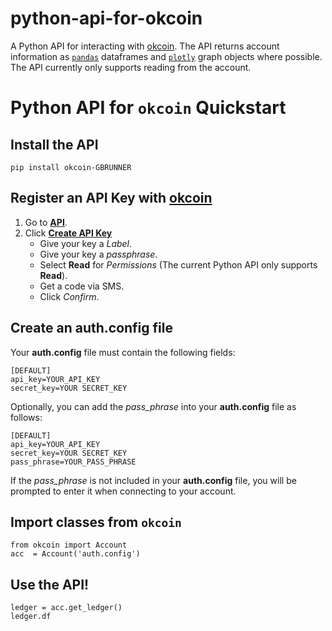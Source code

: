 # python-api-for-okcoin
A Python API for interacting with [okcoin](https://www.okcoin.com/). The API returns account information as 
[```pandas```](https://pandas.pydata.org/) dataframes and [```plotly```](https://plotly.com/python/) graph objects 
where possible. The API currently only supports reading from the account. 

# Python API for ```okcoin``` Quickstart
## Install the API
```pip install okcoin-GBRUNNER```

## Register an API Key with [okcoin](https://www.okcoin.com/account/my-api)
1. Go to [**API**](https://www.okcoin.com/account/my-api).
2. Click [**Create API Key**](https://www.okcoin.com/account/my-api/create)
    - Give your key a *Label*.
    - Give your key a *passphrase*.
    - Select **Read** for *Permissions* (The current Python API only supports **Read**).
    - Get a code via SMS.
    - Click *Confirm*.

## Create an auth.config file
Your **auth.config** file must contain the following fields:

    [DEFAULT]
    api_key=YOUR_API_KEY
    secret_key=YOUR SECRET_KEY

Optionally, you can add the *pass_phrase* into your **auth.config** file as follows:

    [DEFAULT]
    api_key=YOUR_API_KEY
    secret_key=YOUR SECRET_KEY
    pass_phrase=YOUR_PASS_PHRASE

If the *pass_phrase* is not included in your **auth.config** file, you will be 
prompted to enter it when connecting to your account.

## Import classes from ```okcoin```
```
from okcoin import Account
acc  = Account('auth.config')
```

## Use the API!
```
ledger = acc.get_ledger()
ledger.df
```
